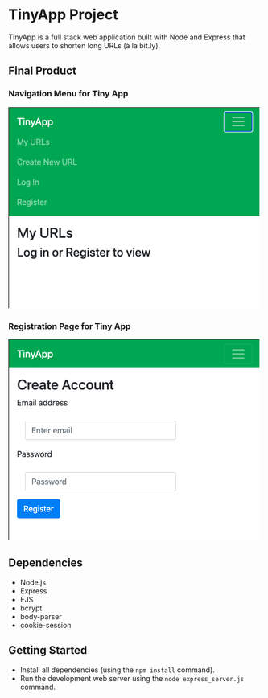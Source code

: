 # TinyApp Project

TinyApp is a full stack web application built with Node and Express that allows users to shorten long URLs (à la bit.ly).

## Final Product

### Navigation Menu for Tiny App
!["Screenshot of Menu"](https://github.com/jncrtv/tinyapp/blob/master/docs/tinyapp_menu.png?raw=true)

### Registration Page for Tiny App
!["screenshot of Register Page"](https://github.com/jncrtv/tinyapp/blob/master/docs/tinyapp_register.png?raw=true)

## Dependencies

- Node.js
- Express
- EJS
- bcrypt
- body-parser
- cookie-session

## Getting Started

- Install all dependencies (using the `npm install` command).
- Run the development web server using the `node express_server.js` command.


